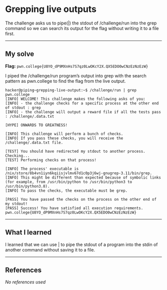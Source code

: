 # Grepping live outputs
The challenge asks us to pipe(|) the stdout of /challenge/run into the grep command so we can search its output for the flag without writing it to a file first.
***

## My solve
**Flag:** `pwn.college{U8YO_dP9MXnHs7S7qz0LwOKcY2X.QX5EDO0wCNzEzNzEzW}`

I piped the /challenge/run program’s output into grep with the search pattern as pwn.college to find the flag from the live output.
```
hacker@piping~grepping-live-output:~$ /challenge/run | grep pwn.college
[INFO] WELCOME! This challenge makes the following asks of you:
[INFO] - the challenge checks for a specific process at the other end of stdout : grep
[INFO] - the challenge will output a reward file if all the tests pass : /challenge/.data.txt

[HYPE] ONWARDS TO GREATNESS!

[INFO] This challenge will perform a bunch of checks.
[INFO] If you pass these checks, you will receive the /challenge/.data.txt file.

[TEST] You should have redirected my stdout to another process. Checking...
[TEST] Performing checks on that process!

[INFO] The process' executable is /nix/store/8b4vn1iyn6kqiisjvlmv67d1c0p3j6wj-gnugrep-3.11/bin/grep.
[INFO] This might be different than expected because of symbolic links (for example, from /usr/bin/python to /usr/bin/python3 to /usr/bin/python3.8).
[INFO] To pass the checks, the executable must be grep.

[PASS] You have passed the checks on the process on the other end of my stdout!
[PASS] Success! You have satisfied all execution requirements.
pwn.college{U8YO_dP9MXnHs7S7qz0LwOKcY2X.QX5EDO0wCNzEzNzEzW}
```

***

## What I learned
I  learned that we can use | to pipe the stdout of a program into the stdin of another command without saving it to a file.

***

## References 
*No references used*